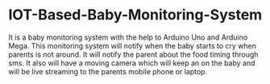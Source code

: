 # IOT-Based-Baby-Monitoring-System
It is a baby monitoring system with the help to Arduino Uno and Arduino Mega. This monitoring system will notify when the baby starts to cry when parents is not around. It will notify the parent about the food timing through sms. It also will have a moving camera which will keep an on the baby and will be live streaming to the parents mobile phone or laptop.
